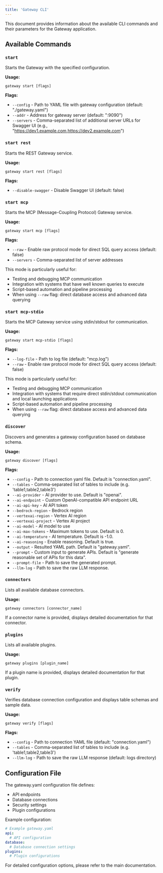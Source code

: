 ```yaml
---
title: 'Gateway CLI'
---
```


This document provides information about the available CLI commands and their parameters for the Gateway application.

## Available Commands

### `start`

Starts the Gateway with the specified configuration.

**Usage:**

```
gateway start [flags]
```

**Flags:**

- `--config` - Path to YAML file with gateway configuration (default: "./gateway.yaml")
- `--addr` - Address for gateway server (default: ":9090")
- `--servers` - Comma-separated list of additional server URLs for Swagger UI (e.g., "https://dev1.example.com,https://dev2.example.com")

### `start rest`

Starts the REST Gateway service.

**Usage:**

```
gateway start rest [flags]
```

**Flags:**

- `--disable-swagger` - Disable Swagger UI (default: false)

### `start mcp`

Starts the MCP (Message-Coupling Protocol) Gateway service.

**Usage:**

```
gateway start mcp [flags]
```

**Flags:**

- `--raw` - Enable raw protocol mode for direct SQL query access (default: false)
- `--servers` - Comma-separated list of server addresses

This mode is particularly useful for:
- Testing and debugging MCP communication
- Integration with systems that have well known queries to execute
- Script-based automation and pipeline processing
- When using `--raw` flag: direct database access and advanced data querying

### `start mcp-stdio`

Starts the MCP Gateway service using stdin/stdout for communication.

**Usage:**

```
gateway start mcp-stdio [flags]
```

**Flags:**

- `--log-file` - Path to log file (default: "mcp.log")
- `--raw` - Enable raw protocol mode for direct SQL query access (default: false)

This mode is particularly useful for:
- Testing and debugging MCP communication
- Integration with systems that require direct stdin/stdout communication and local launching applications
- Script-based automation and pipeline processing
- When using `--raw` flag: direct database access and advanced data querying

### `discover`

Discovers and generates a gateway configuration based on database schema.

**Usage:**

```
gateway discover [flags]
```

**Flags:**

- `--config` - Path to connection yaml file. Default is "connection.yaml".
- `--tables` - Comma-separated list of tables to include (e.g. 'table1,table2,table3')
- `--ai-provider` - AI provider to use. Default is "openai".
- `--ai-endpoint` - Custom OpenAI-compatible API endpoint URL
- `--ai-api-key` - AI API token
- `--bedrock-region` - Bedrock region
- `--vertexai-region` - Vertex AI region
- `--vertexai-project` - Vertex AI project
- `--ai-model` - AI model to use
- `--ai-max-tokens` - Maximum tokens to use. Default is 0.
- `--ai-temperature` - AI temperature. Default is -1.0.
- `--ai-reasoning` - Enable reasoning. Default is true.
- `--output` - Resulted YAML path. Default is "gateway.yaml".
- `--prompt` - Custom input to generate APIs. Default is "generate reasonable set of APIs for this data".
- `--prompt-file` - Path to save the generated prompt.
- `--llm-log` - Path to save the raw LLM response.

### `connectors`

Lists all available database connectors.

**Usage:**

```
gateway connectors [connector_name]
```

If a connector name is provided, displays detailed documentation for that connector.

### `plugins`

Lists all available plugins.

**Usage:**

```
gateway plugins [plugin_name]
```

If a plugin name is provided, displays detailed documentation for that plugin.

### `verify`

Verifies database connection configuration and displays table schemas and sample data.

**Usage:**

```
gateway verify [flags]
```

**Flags:**

- `--config` - Path to connection YAML file (default: "connection.yaml")
- `--tables` - Comma-separated list of tables to include (e.g. 'table1,table2,table3')
- `--llm-log` - Path to save the raw LLM response (default: logs directory)

## Configuration File

The gateway.yaml configuration file defines:

- API endpoints
- Database connections
- Security settings
- Plugin configurations

Example configuration:

```yaml
# Example gateway.yaml
api:
  # API configuration
database:
  # Database connection settings
plugins:
  # Plugin configurations
```

For detailed configuration options, please refer to the main documentation.
